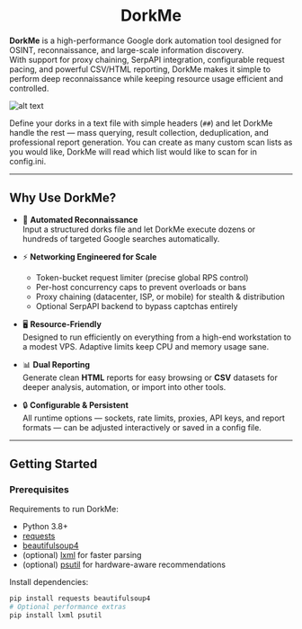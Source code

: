 <h1 align="center">DorkMe</h1>

**DorkMe** is a high-performance Google dork automation tool designed for OSINT, reconnaissance, and large-scale information discovery.  
With support for proxy chaining, SerpAPI integration, configurable request pacing, and powerful CSV/HTML reporting, DorkMe makes it simple to perform deep reconnaissance while keeping resource usage efficient and controlled.

![alt text](https://i.postimg.cc/C1jWZtVP/temp-Image-Hqpb7-X.avif)

Define your dorks in a text file with simple headers (`##`) and let DorkMe handle the rest — mass querying, result collection, deduplication, and professional report generation. You can create as many custom scan lists as you would like, DorkMe will read which list would like to scan for in config.ini. 

---

## Why Use DorkMe?

- 🔎 **Automated Reconnaissance**  
  Input a structured dorks file and let DorkMe execute dozens or hundreds of targeted Google searches automatically.

- ⚡ **Networking Engineered for Scale**  
  - Token-bucket request limiter (precise global RPS control)  
  - Per-host concurrency caps to prevent overloads or bans  
  - Proxy chaining (datacenter, ISP, or mobile) for stealth & distribution  
  - Optional SerpAPI backend to bypass captchas entirely  

- 🖥️ **Resource-Friendly**  
  Designed to run efficiently on everything from a high-end workstation to a modest VPS. Adaptive limits keep CPU and memory usage sane.

- 📊 **Dual Reporting**  
  Generate clean **HTML** reports for easy browsing or **CSV** datasets for deeper analysis, automation, or import into other tools.

- 🔒 **Configurable & Persistent**  
  All runtime options — sockets, rate limits, proxies, API keys, and report formats — can be adjusted interactively or saved in a config file.

---

## Getting Started

### Prerequisites

Requirements to run DorkMe:
- Python 3.8+
- [requests](https://pypi.org/project/requests/)
- [beautifulsoup4](https://pypi.org/project/beautifulsoup4/)
- (optional) [lxml](https://pypi.org/project/lxml/) for faster parsing
- (optional) [psutil](https://pypi.org/project/psutil/) for hardware-aware recommendations

Install dependencies:

```bash
pip install requests beautifulsoup4
# Optional performance extras
pip install lxml psutil
